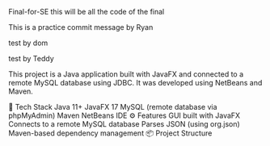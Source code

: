 Final-for-SE
this will be all the code of the final

This is a practice commit message by Ryan

test by dom

test by Teddy

This project is a Java application built with JavaFX and connected to a remote MySQL database using JDBC. It was developed using NetBeans and Maven.

🧰 Tech Stack
Java 11+
JavaFX 17
MySQL (remote database via phpMyAdmin)
Maven
NetBeans IDE
⚙️ Features
GUI built with JavaFX
Connects to a remote MySQL database
Parses JSON (using org.json)
Maven-based dependency management
📦 Project Structure
